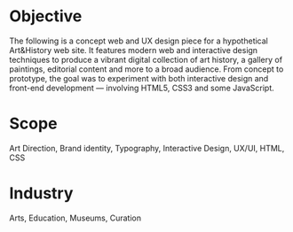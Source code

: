 Objective
===================================

The following is a concept web and UX design piece for a hypothetical Art&History web site. It features modern web and interactive design techniques to produce a vibrant digital collection of art history, a gallery of paintings, editorial content and more to a broad audience. From concept to prototype, the goal was to experiment with both interactive design and front-end development — involving HTML5, CSS3 and some JavaScript.

Scope
===================================
Art Direction, Brand identity, Typography, Interactive Design, UX/UI, HTML, CSS

Industry
===================================
Arts, Education, Museums, Curation